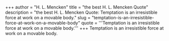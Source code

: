 +++
author = "H. L. Mencken"
title = "the best H. L. Mencken Quote"
description = "the best H. L. Mencken Quote: Temptation is an irresistible force at work on a movable body."
slug = "temptation-is-an-irresistible-force-at-work-on-a-movable-body"
quote = '''Temptation is an irresistible force at work on a movable body.'''
+++
Temptation is an irresistible force at work on a movable body.
